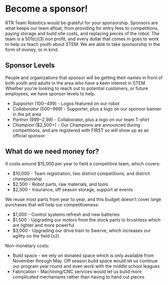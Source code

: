 # Become a sponsor!

RTR Team Robotics would be grateful for your sponsorship. Sponsors are what keeps our team afloat, from providing for entry fees to competitions, paying storage and build site costs, and replacing pieces of the robot. The team is a 501(c)(3) non profit, and every dollar that comes in goes to work to help us teach youth about STEM. We are able to take sponsorship in the form of money, or in kind.

## Sponsor Levels

People and organizations that sponsor will be getting their names in front of both youth and adults in the area who have a keen interest in STEM. Whether you're looking to reach out to potential customers, or future employees, we have sponsor levels to help.

* *Supporter* ($100-$499) - Logos featured on our robot
* *Collaborator* ($500-$999) - Supporter, plus a logo on our sponsor banner in the pit area
* *Partner* ($999-$2,99) - Collaborator, plus a logo on our team T-shirt
* *Champion* ($2,500+) - Our Champions are announced during competitions, and are registered with FIRST so will show up as an official sponsor.

## What do we need money for?
It costs around $15,000 per year to field a competitive team, which covers:

* $10,000 - Team registration, two district competitions, and district championship
* $2,500 - Robot parts, raw materials, and tools 
* $2,500 - Insurance, off season storage, support at events

We reuse most parts from year to year, and this budget doesn't cover large purchases that will help our competitiveness:

* $1,000 - Control systems refresh and new batteries
* $1,500 - Upgrading our motors from the stock parts to brushless which are lighter and more powerful
* $3,000 - Upgrading our drive train to Swerve, which increases our agility on the field (x2)

Non-monetary costs:
* Build space - we rely on donated space which is only available from November through May. Off season build space would let us continue our program year round and even work with the middle school leagues
* Fabrication - Machining/CNC services would let us build more complicated mechanisms rather than having to hand cut pieces

